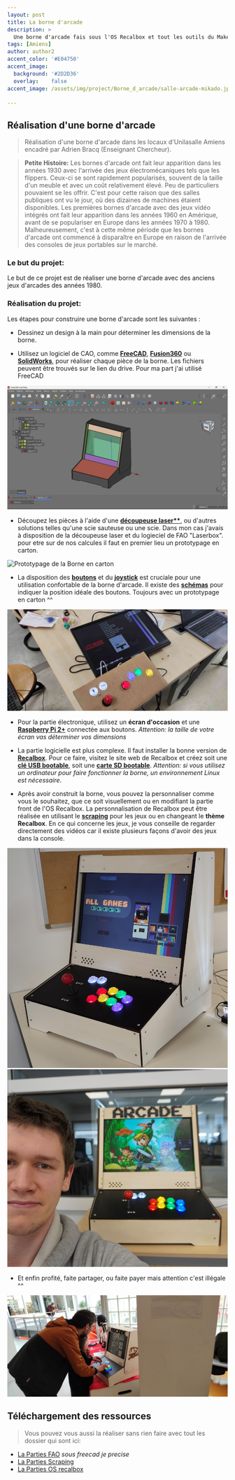 ```yaml
---
layout: post
title: La borne d'arcade
description: >
  Une borne d'arcade fais sous l'OS Recalbox et tout les outils du Makerspace 
tags: [Amiens]
author: author2
accent_color: '#E04750'
accent_image:
  background: '#2D2D36'
  overlay:    false
accent_image: /assets/img/project/Borne_d_arcade/salle-arcade-mikado.jpg

---
```


## Réalisation d'une borne d'arcade
> Réalisation d'une borne d'arcade dans les locaux d'Unilasalle Amiens encadré par Adrien Bracq (Enseignant Chercheur).

> **Petite Histoire:**
Les bornes d'arcade ont fait leur apparition dans les années 1930 avec l'arrivée des jeux électromécaniques tels que les flippers. Ceux-ci se sont rapidement popularisés, souvent de la taille d'un meuble et avec un coût relativement élevé. Peu de particuliers pouvaient se les offrir. C'est pour cette raison que des salles publiques ont vu le jour, où des dizaines de machines étaient disponibles. Les premières bornes d'arcade avec des jeux vidéo intégrés ont fait leur apparition dans les années 1960 en Amérique, avant de se populariser en Europe dans les années 1970 à 1980. Malheureusement, c'est à cette même période que les bornes d'arcade ont commencé à disparaître en Europe en raison de l'arrivée des consoles de jeux portables sur le marché.

### **Le but du projet:**

Le but de ce projet est de réaliser une borne d'arcade avec des anciens jeux d'arcades des années 1980.

### Réalisation du projet:

Les étapes pour construire une borne d'arcade sont les suivantes :

- Dessinez un design à la main pour déterminer les dimensions de la borne.

- Utilisez un logiciel de CAO, comme **[FreeCAD](https://www.google.com/url?sa=t&rct=j&q=&esrc=s&source=web&cd=&cad=rja&uact=8&ved=2ahUKEwj5odvWjeCBAxWMV6QEHQQbCjQQFnoECBUQAQ&url=https%3A%2F%2Fwww.freecad.org%2Findex.php%3Flang%3Dfr&usg=AOvVaw17WDYd8I-_k42_OpiwajPK&opi=89978449)**, **[Fusion360](https://www.google.com/url?sa=t&rct=j&q=&esrc=s&source=web&cd=&cad=rja&uact=8&ved=2ahUKEwjQ4obojeCBAxUaVqQEHQGGBs4QFnoECBcQAQ&url=https%3A%2F%2Fwww.autodesk.fr%2Fproducts%2Ffusion-360%2Foverview&usg=AOvVaw0o3YgBfEPtwNNOSe69fjn3&opi=89978449)** ou **[SolidWorks](https://www.google.com/url?sa=t&rct=j&q=&esrc=s&source=web&cd=&cad=rja&uact=8&ved=2ahUKEwio86HxjeCBAxXTRUEAHeEFAGQQFnoECAgQAQ&url=https%3A%2F%2Fwww.solidworks.com%2Ffr&usg=AOvVaw2PKKzNpHSQdI9BvKXJUuLo&opi=89978449)**, pour réaliser chaque pièce de la borne. Les fichiers peuvent être trouvés sur le lien du drive. Pour ma part j'ai utilisé FreeCAD

![utilisation du logiciel de CAO](/assets/img/project/Borne_d_arcade/CAO.png)

- Découpez les pièces à l'aide d'une **[découpeuse laser**](https://www.google.com/url?sa=i&url=https%3A%2F%2Fwww.youtube.com%2Fwatch%3Fv%3DrHq1XwIzPL4&psig=AOvVaw0GFboQfyNL2UuevHQNS55l&ust=1696636394385000&source=images&cd=vfe&opi=89978449&ved=0CBQQ3YkBahcKEwjAzuebjeCBAxUAAAAAHQAAAAAQCQ)**, ou d'autres solutions telles qu'une scie sauteuse ou une scie. Dans mon cas j'avais à disposition de la découpeuse laser et du logieciel de FAO "Laserbox". pour etre sur de nos calcules il faut en premier lieu un prototypage en carton.

![Prototypage de la Borne en carton](/assets/img/project/Borne_d_arcade/protocarton_borne.jpg)

- La disposition des **[boutons](https://www.google.com/url?sa=i&url=https%3A%2F%2Fwww.amazon.com%2FButtons-EG-STARTS-Joystick-Raspberry%2Fdp%2FB01M2X88QP&psig=AOvVaw24R-zllYnmTKl9GBSw74hN&ust=1696636929855000&source=images&cd=vfe&opi=89978449&ved=0CBEQjRxqFwoTCLiRiZuP4IEDFQAAAAAdAAAAABAG)** et du **[joystick](https://www.google.com/url?sa=i&url=https%3A%2F%2Fwww.amazon.com%2FButtons-EG-STARTS-Joystick-Raspberry%2Fdp%2FB01M2X88QP&psig=AOvVaw24R-zllYnmTKl9GBSw74hN&ust=1696636929855000&source=images&cd=vfe&opi=89978449&ved=0CBEQjRxqFwoTCLiRiZuP4IEDFQAAAAAdAAAAABAG)** est cruciale pour une utilisation confortable de la borne d'arcade. Il existe des **[schémas](https://pxlbbq.com/wp-content/uploads/2017/05/sega1_l.png)** pour indiquer la position idéale des boutons. Toujours avec un prototypage en carton ^^

![Personnalisation de la borne avec mario pixel](/assets/img/project/Borne_d_arcade/proto.jpg)

- Pour la partie électronique, utilisez un **écran d'occasion** et une **[Raspberry Pi 2+](https://www.raspberrypi.com/documentation/)** connectée aux boutons. *Attention: la taille de votre écran vas déterminer vos dimensions*

- La partie logicielle est plus complexe. Il faut installer la bonne version de **[Recalbox](https://www.recalbox.com/fr/)**. Pour ce faire, visitez le site web de Recalbox et créez soit une **[clé USB bootable](https://www.google.com/url?sa=t&rct=j&q=&esrc=s&source=web&cd=&cad=rja&uact=8&ved=2ahUKEwiv97HRjuCBAxXOR6QEHZBPAUYQtwJ6BAguEAI&url=https%3A%2F%2Fwww.youtube.com%2Fwatch%3Fv%3DGcRBwI9-eug&usg=AOvVaw2VMXTMaAPA_Otew1gt-L4s&opi=89978449)**, soit une **[carte SD bootable](https://www.google.com/url?sa=t&rct=j&q=&esrc=s&source=web&cd=&cad=rja&uact=8&ved=2ahUKEwiv97HRjuCBAxXOR6QEHZBPAUYQtwJ6BAguEAI&url=https%3A%2F%2Fwww.youtube.com%2Fwatch%3Fv%3DGcRBwI9-eug&usg=AOvVaw2VMXTMaAPA_Otew1gt-L4s&opi=89978449)**. *Attention: si vous utilisez un ordinateur pour faire fonctionner la borne, un environnement Linux est nécessaire*.

- Après avoir construit la borne, vous pouvez la personnaliser comme vous le souhaitez, que ce soit visuellement ou en modifiant la partie front de l'OS Recalbox. La personnalisation de Recalbox peut être réalisée en utilisant le **[scraping](https://www.youtube.com/watch?v=a8-XDy_tYAw)** pour les jeux ou en changeant le **thème Recalbox**. En ce qui concerne les jeux, je vous conseille de regarder directement des vidéos car il existe plusieurs façons d'avoir des jeux dans la console. 

![Borne en train de fonctionner](/assets/img/project/Borne_d_arcade/ingame.png)
![Borne en marche avec son créateur](/assets/img/project/Borne_d_arcade/borne-d-arcade.png)

- Et enfin profité, faite partager, ou faite payer mais attention c'est illégale ^^

![Borne en marche au salon du Safra numérique](/assets/img/project/Borne_d_arcade/Safra_numerique.png)


## Téléchargement des ressources 
> Vous pouvez vous aussi la réaliser sans rien faire avec tout les dossier qui sont ici: 

- [La Parties FAO](https://drive.google.com/drive/folders/1l8KBKS_DKK8M51PJvBYQ1OmmrbqSskoz?usp=drive_link) *sous freecad je precise*
- [La Parties Scraping](https://drive.google.com/drive/folders/1VqpI_UWtA0QQUX6-7rAunpzHCxvgmyDm?usp=drive_link)
- [La Parties OS recalbox](https://drive.google.com/drive/folders/1BNq80I9mQ7tGICTAPnmZjTvw8rT7d2Sf?usp=drive_link)

